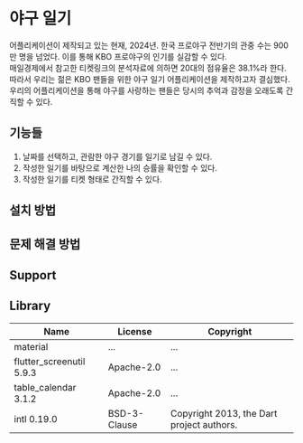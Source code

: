 # 야구 일기
어플리케이션이 제작되고 있는 현재, 2024년. 한국 프로야구 전반기의 관중 수는 900만 명을 넘었다. 이를 통해 KBO 프로야구의 인기를 실감할 수 있다.<br>
매일경제에서 참고한 티켓링크의 분석자료에 의하면 20대의 점유율은 38.1%라 한다.<br>
따라서 우리는 젊은 KBO 팬들을 위한 야구 일기 어플리케이션을 제작하고자 결심했다.<br>
우리의 어플리케이션을 통해 야구를 사랑하는 팬들은 당시의 추억과 감정을 오래도록 간직할 수 있다.<br>

## 기능들
1. 날짜를 선택하고, 관람한 야구 경기를 일기로 남길 수 있다.<br>
2. 작성한 일기를 바탕으로 계산한 나의 승률을 확인할 수 있다.<br>
3. 작성한 일기를 티켓 형태로 간직할 수 있다.

## 설치 방법

## 문제 해결 방법

## Support

## Library
|Name|License|Copyright|
|-----|-----|-----|
|material|...|...|
|flutter_screenutil 5.9.3|Apache-2.0|...|
|table_calendar 3.1.2|Apache-2.0|...|
|intl 0.19.0|BSD-3-Clause|Copyright 2013, the Dart project authors.|
